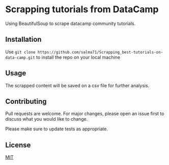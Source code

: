 # Scrapping tutorials from DataCamp 

Using BeautifulSoup to scrape datacamp community tutorials.

## Installation

Use `git clone https://github.com/salma71/Scrapping_best-tutorials-on-data-camp.git` to install the repo on your local machine


## Usage

The scrapped content will be saved on a csv file for further analysis. 

## Contributing
Pull requests are welcome. For major changes, please open an issue first to discuss what you would like to change.

Please make sure to update tests as appropriate.

## License
[MIT](https://choosealicense.com/licenses/mit/)